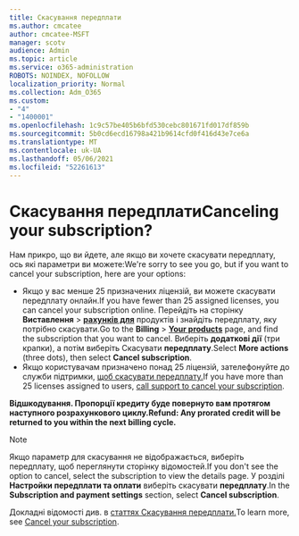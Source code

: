 ```yaml
---
title: Скасування передплати
ms.author: cmcatee
author: cmcatee-MSFT
manager: scotv
audience: Admin
ms.topic: article
ms.service: o365-administration
ROBOTS: NOINDEX, NOFOLLOW
localization_priority: Normal
ms.collection: Adm_O365
ms.custom:
- "4"
- "1400001"
ms.openlocfilehash: 1c9c57be405b6bfd530cebc801671fd017df859b
ms.sourcegitcommit: 5b0cd6ecd16798a421b9614cfd0f416d43e7ce6a
ms.translationtype: MT
ms.contentlocale: uk-UA
ms.lasthandoff: 05/06/2021
ms.locfileid: "52261613"
---
```

# <a name="canceling-your-subscription"></a><span data-ttu-id="2b83d-102">Скасування передплати</span><span class="sxs-lookup"><span data-stu-id="2b83d-102">Canceling your subscription?</span></span>

<span data-ttu-id="2b83d-103">Нам прикро, що ви йдете, але якщо ви хочете скасувати передплату, ось які параметри ви можете:</span><span class="sxs-lookup"><span data-stu-id="2b83d-103">We're sorry to see you go, but if you want to cancel your subscription, here are your options:</span></span>
  
- <span data-ttu-id="2b83d-104">Якщо у вас менше 25 призначених ліцензій, ви можете скасувати передплату онлайн.</span><span class="sxs-lookup"><span data-stu-id="2b83d-104">If you have fewer than 25 assigned licenses, you can cancel your subscription online.</span></span> <span data-ttu-id="2b83d-105">Перейдіть на сторінку **Виставлення** \> **[рахунків для](https://go.microsoft.com/fwlink/p/?linkid=842054)** продуктів і знайдіть передплату, яку потрібно скасувати.</span><span class="sxs-lookup"><span data-stu-id="2b83d-105">Go to the **Billing** \> **[Your products](https://go.microsoft.com/fwlink/p/?linkid=842054)** page, and find the subscription that you want to cancel.</span></span> <span data-ttu-id="2b83d-106">Виберіть **додаткові дії** (три крапки), а потім виберіть Скасувати **передплату**.</span><span class="sxs-lookup"><span data-stu-id="2b83d-106">Select **More actions** (three dots), then select **Cancel subscription**.</span></span>
- <span data-ttu-id="2b83d-107">Якщо користувачам призначено понад 25 ліцензій, зателефонуйте до служби підтримки, [щоб скасувати передплату.](/microsoft-365/admin/contact-support-for-business-products?view=o365-worldwide)</span><span class="sxs-lookup"><span data-stu-id="2b83d-107">If you have more than 25 licenses assigned to users, [call support to cancel your subscription](/microsoft-365/admin/contact-support-for-business-products?view=o365-worldwide).</span></span>
  
<span data-ttu-id="2b83d-108">**Відшкодування. Пропорції кредиту буде повернуто вам протягом наступного розрахункового циклу.**</span><span class="sxs-lookup"><span data-stu-id="2b83d-108">**Refund: Any prorated credit will be returned to you within the next billing cycle.**</span></span>

> [!NOTE]
> <span data-ttu-id="2b83d-109">Якщо параметр для скасування не відображається, виберіть передплату, щоб переглянути сторінку відомостей.</span><span class="sxs-lookup"><span data-stu-id="2b83d-109">If you don't see the option to cancel, select the subscription to view the details page.</span></span> <span data-ttu-id="2b83d-110">У розділі **Настройки передплати та оплати** виберіть скасувати **передплату**.</span><span class="sxs-lookup"><span data-stu-id="2b83d-110">In the **Subscription and payment settings** section, select **Cancel subscription**.</span></span>

<span data-ttu-id="2b83d-111">Докладні відомості див. в [статтях Скасування передплати.](https://docs.microsoft.com/microsoft-365/commerce/subscriptions/cancel-your-subscription)</span><span class="sxs-lookup"><span data-stu-id="2b83d-111">To learn more, see [Cancel your subscription](https://docs.microsoft.com/microsoft-365/commerce/subscriptions/cancel-your-subscription).</span></span>
